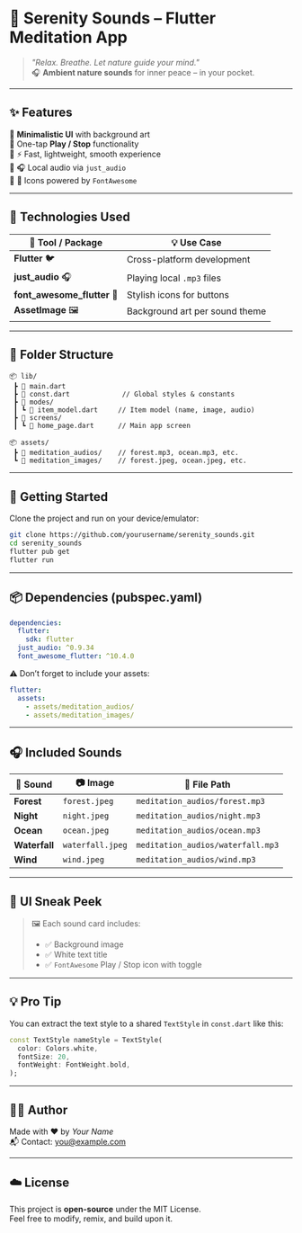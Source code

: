 # 🌿 **Serenity Sounds** – Flutter Meditation App

> _"Relax. Breathe. Let nature guide your mind."_  
> 🎧 **Ambient nature sounds** for inner peace – in your pocket.

---

## ✨ **Features**

🔹 **Minimalistic UI** with background art  
🔹 One-tap **Play / Stop** functionality  
🔹 ⚡ Fast, lightweight, smooth experience  
🔹 🎧 Local audio via `just_audio`  
🔹 🎨 Icons powered by `FontAwesome`

---

## 🧠 **Technologies Used**

| 🔧 Tool / Package         | 💡 Use Case                        |
|--------------------------|-----------------------------------|
| **Flutter** 🐦            | Cross-platform development        |
| **just_audio** 🎧        | Playing local `.mp3` files        |
| **font_awesome_flutter** 🎨 | Stylish icons for buttons         |
| **AssetImage** 🖼️        | Background art per sound theme    |

---

## 📁 **Folder Structure**

```
📦 lib/
 ┣ 📄 main.dart
 ┣ 📄 const.dart             // Global styles & constants
 ┣ 📂 modes/
 ┃ ┗ 📄 item_model.dart     // Item model (name, image, audio)
 ┣ 📂 screens/
 ┃ ┗ 📄 home_page.dart      // Main app screen

📦 assets/
 ┣ 📂 meditation_audios/    // forest.mp3, ocean.mp3, etc.
 ┗ 📂 meditation_images/    // forest.jpeg, ocean.jpeg, etc.
```

---

## 🚀 **Getting Started**

Clone the project and run on your device/emulator:

```bash
git clone https://github.com/yourusername/serenity_sounds.git
cd serenity_sounds
flutter pub get
flutter run
```

---

## 📦 **Dependencies (pubspec.yaml)**

```yaml
dependencies:
  flutter:
    sdk: flutter
  just_audio: ^0.9.34
  font_awesome_flutter: ^10.4.0
```

⚠️ Don’t forget to include your assets:

```yaml
flutter:
  assets:
    - assets/meditation_audios/
    - assets/meditation_images/
```

---

## 🎧 **Included Sounds**

| 🌿 Sound     | 📷 Image                 | 🎵 File Path                          |
|-------------|--------------------------|---------------------------------------|
| **Forest**  | `forest.jpeg`            | `meditation_audios/forest.mp3`       |
| **Night**   | `night.jpeg`             | `meditation_audios/night.mp3`        |
| **Ocean**   | `ocean.jpeg`             | `meditation_audios/ocean.mp3`        |
| **Waterfall** | `waterfall.jpeg`       | `meditation_audios/waterfall.mp3`    |
| **Wind**    | `wind.jpeg`              | `meditation_audios/wind.mp3`         |

---

## 📸 **UI Sneak Peek**

> 🖼️ Each sound card includes:
> - ✅ Background image  
> - ✅ White text title  
> - ✅ `FontAwesome` Play / Stop icon with toggle  

---

## 💡 **Pro Tip**

You can extract the text style to a shared `TextStyle` in `const.dart` like this:

```dart
const TextStyle nameStyle = TextStyle(
  color: Colors.white,
  fontSize: 20,
  fontWeight: FontWeight.bold,
);
```

---

## 👨‍💻 **Author**

Made with ❤️ by _Your Name_  
📬 Contact: [you@example.com](mailto:you@example.com)

---

## ☁️ License

This project is **open-source** under the MIT License.  
Feel free to modify, remix, and build upon it.

